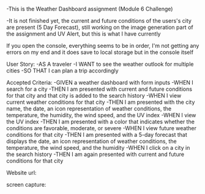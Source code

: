 -This is the Weather Dashboard assignment (Module 6 Challenge)



-It is not finished yet, the current and future conditions of the users's city are present (5 Day Forecast), still working on the image generation part of the assignment and UV Alert, but this is what I have currently

If you open the console, everything seems to be in order, I'm not getting any errors on my end and it does save to local storage but in the console itself 








User Story: 
-AS A traveler
-I WANT to see the weather outlook for multiple cities
-SO THAT I can plan a trip accordingly



Accepted Criteria:
-GIVEN a weather dashboard with form inputs
-WHEN I search for a city
-THEN I am presented with current and future conditions for that city and that city is added to the search history
-WHEN I view current weather conditions for that city
-THEN I am presented with the city name, the date, an icon representation of weather conditions, the temperature, the humidity, the wind speed, and the UV index
-WHEN I view the UV index
-THEN I am presented with a color that indicates whether the conditions are favorable, moderate, or severe
-WHEN I view future weather conditions for that city
-THEN I am presented with a 5-day forecast that displays the date, an icon representation of weather conditions, the temperature, the wind speed, and the humidity
-WHEN I click on a city in the search history
-THEN I am again presented with current and future conditions for that city


Website url:






screen capture:






